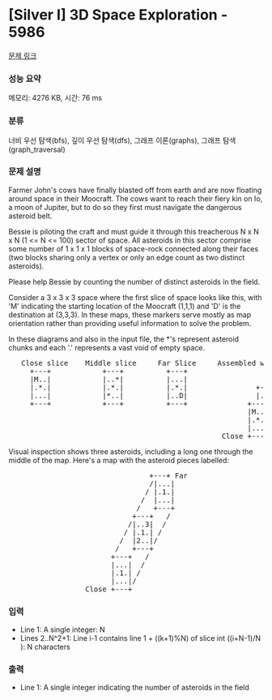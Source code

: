 # [Silver I] 3D Space Exploration - 5986 

[문제 링크](https://www.acmicpc.net/problem/5986) 

### 성능 요약

메모리: 4276 KB, 시간: 76 ms

### 분류

너비 우선 탐색(bfs), 깊이 우선 탐색(dfs), 그래프 이론(graphs), 그래프 탐색(graph_traversal)

### 문제 설명

<p>Farmer John's cows have finally blasted off from earth and are now floating around space in their Moocraft. The cows want to reach their fiery kin on Io, a moon of Jupiter, but to do so they first must navigate the dangerous asteroid belt.</p>

<p>Bessie is piloting the craft and must guide it through this treacherous N x N x N (1 <= N <= 100) sector of space. All asteroids in this sector comprise some number of 1 x 1 x 1 blocks of space-rock connected along their faces (two blocks sharing only a vertex or only an edge count as two distinct asteroids).</p>

<p>Please help Bessie by counting the number of distinct asteroids in the field.</p>

<p>Consider a 3 x 3 x 3 space where the first slice of space looks like this, with 'M' indicating the starting location of the Moocraft (1,1,1) and 'D' is the destination at (3,3,3). In these maps, these markers serve mostly as map orientation rather than providing useful information to solve the problem.</p>

<p>In these diagrams and also in the input file, the *'s represent asteroid chunks and each '.' represents a vast void of empty space.</p>

<pre>   Close slice    Middle slice     Far Slice     Assembled with overlaps
     +---+            +---+          +---+                  +---+ Far
     |M..|            |..*|          |...|                  |...|
     |.*.|            |.*.|          |.*.|                +---+.|
     |...|            |*..|          |..D|                |..*|D|
     +---+            +---+          +---+              +---+.|-+
                                                        |M..|.|
                                                        |.*.|-+
                                                        |...|
                                                  Close +---+</pre>

<p>Visual inspection shows three asteroids, including a long one through the middle of the map. Here's a map with the asteroid pieces labelled:</p>

<pre>                                 +---+ Far
                                 /|...|
                                / |.1.|
                               /  |...|
                              /   +---+
                             +---+   /
                            /|..3|  /  
                           / |.1.| /
                          /  |2..|/
                         /   +---+
                        +---+   /
                        |...|  /
                        |.1.| /
                        |...|/
                  Close +---+</pre>

### 입력 

 <ul>
	<li>Line 1: A single integer: N</li>
	<li>Lines 2..N^2+1: Line i-1 contains line 1 + ((k+1)%N) of slice int ((i+N-1)/N ): N characters</li>
</ul>

<p> </p>

### 출력 

 <ul>
	<li>Line 1: A single integer indicating the number of asteroids in the field</li>
</ul>

<p> </p>

